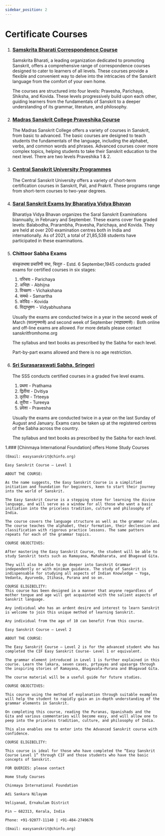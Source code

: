 ```yaml
---
sidebar_position: 2
---
```


# Certificate Courses

1. ### [Samskrita Bharati Correspondence Course](https://www.samskritabharati.in/correspondence)
    
    Samskrita Bharati, a leading organization dedicated to promoting Sanskrit, offers a comprehensive range of correspondence courses designed to cater to learners of all levels. These courses provide a flexible and convenient way to delve into the intricacies of the Sanskrit language from the comfort of your own home.

    The courses are structured into four levels: Pravesha, Parichaya, Shiksha, and Kovida. These levels progressively build upon each other, guiding learners from the fundamentals of Sanskrit to a deeper understanding of its grammar, literature, and philosophy.

1. ### [Madras Sanskrit College Praveshika Course](https://madrassanskritcollege.com/courses/detail/Bundle1)

    The Madras Sanskrit College offers a variety of courses in Sanskrit, from basic to advanced. The basic courses are designed to teach students the fundamentals of the language, including the alphabet, verbs, and common words and phrases. Advanced courses cover more complex topics, helping students to take their Sanskrit education to the next level. There are two levels Praveshika 1 & 2.

1. ### [Central Sanskrit University Programmes](https://sanskrit.nic.in/msp/programmes.php)
    
    The Central Sanskrit University offers a variety of short-term certification courses in Sanskrit, Pali, and Prakrit. These programs range from short-term courses to two-year degrees.

1. ### [Saral Sanskrit Exams by Bharatiya Vidya Bhavan](https://bhavans.info/head-office/institution-details.php?name=Mumbai%20Head%20Office&dept_id=204)

    Bharatiya Vidya Bhavan organizes the Saral Sanskrit Examinations biannually, in February and September. These exams cover five graded levels: Balabodha, Prarambha, Pravesha, Parichaya, and Kovida. They are held at over 200 examination centres both in India and internationally. As of 2021, a total of 21,85,538 students have participated in these examinations.

1. ### Chittoor Sabha Exams

    संस्कृतभाषा प्रचारिणी सभा, चित्तूरु - Estd. 6 September,1945 conducts graded exams for certified courses in six stages:
	1. परिचयः - Parichaya
	1. अभिज्ञः -  Abhijna
	1. विचक्षणः - Vichakshana
	1. समर्थः   - Samartha
	1. कोविदः   - Kovida
	1. विद्याभूषणः  - Vidyabhushana

    Usually the exams are conducted twice in a year in the second week of March (फाल्गुनमासे) and second week of September (भाद्रपदमासे)। Both online and off-line exams are allowed. For more details please contact sanskritfromhome.org

    The syllabus and text books as prescribed by the Sabha for each level.

    Part-by-part exams allowed and there is no age restriction.

1. ### [Sri Surasaraswati Sabha, Sringeri](https://www.surasaraswathisabha.org)

    The SSS conducts certified courses in a graded five level exams.

    1. प्रथमा - Prathama
    1. द्वितीया - Dvitiya
    1. तृतीया - Trteeya
    1. तुरीया - Tureeya
    1. प्रवेशा - Pravesha

    Usually the exams are conducted twice in a year on the last Sunday of August and January.
    Exams cans be taken up at the registered centres of the Sabha across the country. 

    The syllabus and text books as prescribed by the Sabha for each level.



1.### [Chinmaya International Foundation]  offers Home Study Courses 

    (Email: easysanskrit@chinfo.org)
    
    Easy Sanskrit Course – Level 1
    
    ABOUT THE COURSE:
    
    As the name suggests, the Easy Sanskrit Course is a simplified initiation and foundation for beginners, keen to start their journey into the world of Sanskrit. 
    
    The Easy Sanskrit Course is a stepping stone for learning the divine language, and will serve as a window for all those who want a basic initiation into the priceless tradition, culture and philosophy of India. 
    
    The course covers the language structure as well as the grammar rules. The course teaches the alphabet, their formation, their declension and classification with rigorous practice lessons. The same pattern repeats for each of the grammar topics.
    
    COURSE OBJECTIVES:
    
    After mastering the Easy Sanskrit Course, the student will be able to study Sanskrit texts such as Ramayana, Mahabharata, and Bhagavad Gita. 
    
    They will also be able to go deeper into Sanskrit Grammar independently or with minimum guidance. The study of Sanskrit is indispensable for studying all aspects of Indian Knowledge – Yoga, Vedanta, Ayurveda, Itihasa, Purana and so on. 
    
    COURSE ELIGIBILITY:
    This course has been designed in a manner that anyone regardless of mother tongue and age will get acquainted with the salient aspects of Sanskrit language. 
    
    Any individual who has an ardent desire and interest to learn Sanskrit is welcome to join this unique method of learning Sanskrit. 
    
    Any individual from the age of 10 can benefit from this course.
    
    Easy Sanskrit Course – Level 2
    
    ABOUT THE COURSE:
    
    The Easy Sanskrit Course – Level 2 is for the advanced student who has completed the CIF Easy Sanskrit Course- Level 1 or equivalent. 
    
    The grammar element introduced in Level 1 is further explained in this course. Learn the lakara, seven cases, prtyayas and upasarga through the inspiring stories of Ramayana, Bhagavata-Purana and Bhagavad Gita.
    
    The course material will be a useful guide for future studies.
    
    COURSE OBJECTIVES:
    
    This course using the method of explanation through suitable examples will help the student to rapidly gain an in-depth understanding of the grammar elements in Sanskrit. 
    
    On completing this course, reading the Puranas, Upanishads and the Gita and various commentaries will become easy, and will allow one to peep into the priceless tradition, culture, and philosophy of India. 
    
    This also enables one to enter into the Advanced Sanskrit course with confidence.
    
    COURSE ELIGIBILITY:
    
    This course is ideal for those who have completed the “Easy Sanskrit Course Level 1” through CIF and those students who have the basic concepts of Sanskrit. 
    
    FOR QUERIES: please contact 
    
    Home Study Courses
    
    Chinmaya International Foundation
    
    Adi Sankara Nilayam
    
    Veliyanad, Ernakulam District 
    
    Pin – 682313, Kerala, India
    
    Phone: +91-92077-11140 | +91-484-2749676
    
    (Email: easysanskrit@chinfo.org)

